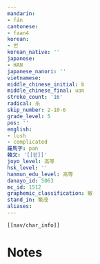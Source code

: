 ```yaml
---
mandarin:
- fán
cantonese:
- faan4
korean:
- 번
korean_native: ''
japanese:
- HAN
japanese_nanori: ''
vietnamese:
middle_chinese_initial: b
middle_chinese_final: uɑn
stroke_count: '16'
radical: 糸
skip_number: 2-10-6
grade_level: 5
pos: ''
english:
- lush
- complicated
羅馬字: pan
韓文: '[[판]]'
joyo_level: 高等
hsk_level: ''
hanmun_edu_level: 高等
danayo_id: 5063
mc_id: 1512
graphemic_classification: 敏
stand_in: 繁茂
aliases:
---
```

```meta-bind-embed
[[nav/char_info]]
```

# Notes
